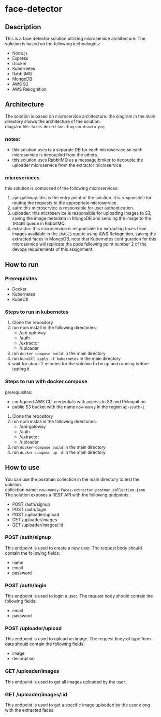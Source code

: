 # face-detector

## Description

This is a face detector solution utilizing microservice architecture. The solution is based on the following technologies:

- Node.js
- Express
- Docker
- Kubernetes
- RabbitMQ
- MongoDB
- AWS S3
- AWS Rekognition

## Architecture

The solution is based on microservice architecture. the diagram in the main directory shows the architecture of the solution.  
diagram file: `faces-detection-diagram.drawio.png`

### notes:

- this solution uses is a separate DB for each microservice so each microservice is decoupled from the others.
- this solution uses RabbitMQ as a message broker to decouple the uploader microservice from the extractor microservice.

### microservices

this solution is composed of the following microservices:

1. api-gateway: this is the entry point of the solution. it is responsible for routing the requests to the appropriate microservice.
2. auth: this microservice is responsible for user authentication.
3. uploader: this microservice is responsible for uploading images to S3, saving the image metadata in MongoDB and sending the image to the `IMAGES` queue in RabbitMQ.
4. extractor: this microservice is responsible for extracting faces from images available in the `IMAGES` queue using AWS Rekognition, saving the extracted faces in MongoDB, note that Kubernetes configuration for this microservice will replicate the pods fellowing point number 2 of the devops requirements of this assignment.

## How to run

### Prerequisites

- Docker
- Kubernetes
- KubeCtl

### Steps to run in kubernetes

1. Clone the repository
2. run npm install in the following directories:
   - /api-gateway
   - /auth
   - /extractor
   - /uploader
3. run `docker-compose build` in the main directory
4. run `kubeCtl apply -f kubernetes` in the main directory
5. wait for about 2 minutes for the solution to be up and running before testing it

### Steps to run with docker compose

prerequisites:

- configured AWS CLI credentials with access to S3 and Rekognition
- public S3 bucket with the name `now-money` in the region `ap-south-1`

1. Clone the repository
2. run npm install in the following directories:
   - /api-gateway
   - /auth
   - /extractor
   - /uploader
3. run `docker-compose build` in the main directory
4. run `docker-compose up -d` in the main directory

## How to use

You can use the postman collection in the main directory to test the solution.  
collection name: `now-money-faces-extractor.postman_collection.json`  
The solution exposes a REST API with the following endpoints:

- POST /auth/signup
- POST /auth/login
- POST /uploader/upload
- GET /uploader/images
- GET /uploader/images/:id

### POST /auth/signup

This endpoint is used to create a new user. The request body should contain the following fields:

- name
- email
- password

### POST /auth/login

This endpoint is used to login a user. The request body should contain the following fields:

- email
- password

### POST /uploader/upload

This endpoint is used to upload an image. The request body of type form-data should contain the following fields:

- image
- description

### GET /uploader/images

This endpoint is used to get all images uploaded by the user.

### GET /uploader/images/:id

This endpoint is used to get a specific image uploaded by the user along with the extracted faces.
